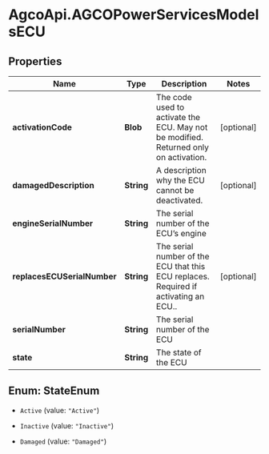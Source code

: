 # AgcoApi.AGCOPowerServicesModelsECU

## Properties

Name | Type | Description | Notes
------------ | ------------- | ------------- | -------------
**activationCode** | **Blob** | The code used to activate the ECU. May not be modified. Returned only on activation. | [optional] 
**damagedDescription** | **String** | A description why the ECU cannot be deactivated. | [optional] 
**engineSerialNumber** | **String** | The serial number of the ECU’s engine | 
**replacesECUSerialNumber** | **String** | The serial number of the ECU that this ECU replaces. Required if activating an ECU.. | [optional] 
**serialNumber** | **String** | The serial number of the ECU | 
**state** | **String** | The state of the ECU | 



## Enum: StateEnum


* `Active` (value: `"Active"`)

* `Inactive` (value: `"Inactive"`)

* `Damaged` (value: `"Damaged"`)




